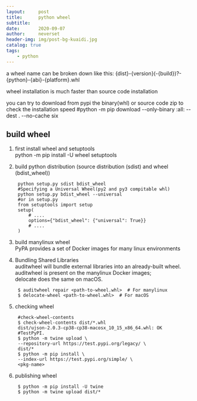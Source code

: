 ```yaml
---
layout:     post
title:      python wheel
subtitle:   
date:       2020-09-07
author:     neverset
header-img: img/post-bg-kuaidi.jpg
catalog: true
tags:
    - python
---
```


a wheel name can be broken down like this:
{dist}-{version}(-{build})?-{python}-{abi}-{platform}.whl

wheel installation is much faster than source code installation

you can try to download from pypi the binary(whl) or source code zip to check the installation speed
    #python -m pip download --only-binary :all: --dest . --no-cache six

## build wheel
1. first install wheel and setuptools   
python -m pip install -U wheel setuptools

2. build python distribution (source distribution (sdist) and wheel (bdist_wheel)) 

        python setup.py sdist bdist_wheel
        #Specifying a Universal Wheel(py2 and py3 compitable whl)
        python setup.py bdist_wheel --universal
        #or in setup.py
        from setuptools import setup
        setup(
            # ....
            options={"bdist_wheel": {"universal": True}}
            # ....
        )

3. build manylinux  wheel   
PyPA provides a set of Docker images for many linux environments

4. Bundling Shared Libraries    
auditwheel will bundle external libraries into an already-built wheel. auditwheel is present on the manylinux Docker images;    
delocate does the same on macOS.

        $ auditwheel repair <path-to-wheel.whl>  # For manylinux
        $ delocate-wheel <path-to-wheel.whl>  # For macOS

5. checking wheel 

        #check-wheel-contents 
        $ check-wheel-contents dist/*.whl
        dist/ujson-2.0.3-cp38-cp38-macosx_10_15_x86_64.whl: OK
        #TestPyPI.
        $ python -m twine upload \
        --repository-url https://test.pypi.org/legacy/ \
        dist/*
        $ python -m pip install \
        --index-url https://test.pypi.org/simple/ \
        <pkg-name>

6. publishing wheel  

        $ python -m pip install -U twine
        $ python -m twine upload dist/*
